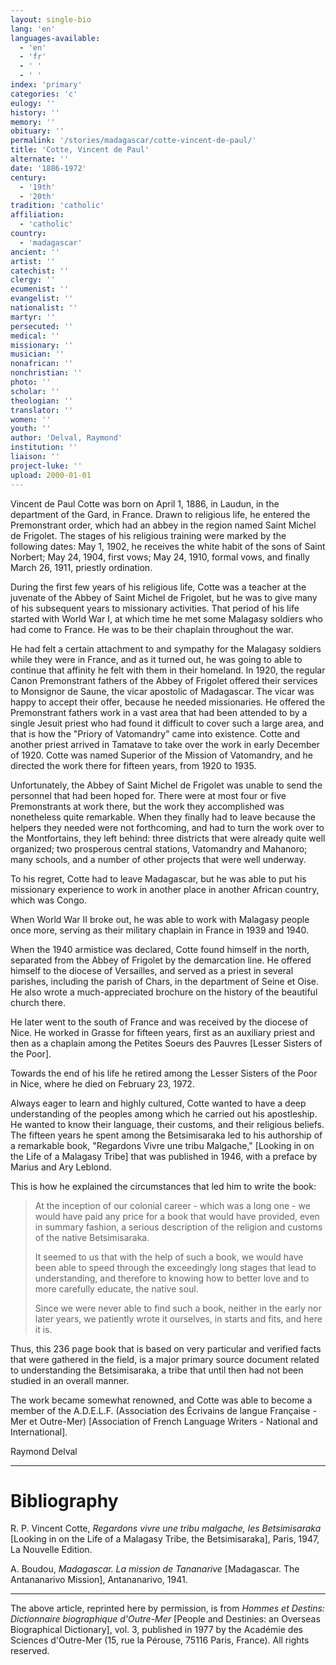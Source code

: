 ```yaml
---
layout: single-bio
lang: 'en'
languages-available:
  - 'en'
  - 'fr'
  - ' '
  - ' '
index: 'primary'
categories: 'c'
eulogy: ''
history: ''
memory: ''
obituary: ''
permalink: '/stories/madagascar/cotte-vincent-de-paul/'
title: 'Cotte, Vincent de Paul'
alternate: ''
date: '1886-1972'
century:
  - '19th'
  - '20th'
tradition: 'catholic'
affiliation:
  - 'catholic'
country:
  - 'madagascar'
ancient: ''
artist: ''
catechist: ''
clergy: ''
ecumenist: ''
evangelist: ''
nationalist: ''
martyr: ''
persecuted: ''
medical: ''
missionary: ''
musician: ''
nonafrican: ''
nonchristian: ''
photo: ''
scholar: ''
theologian: ''
translator: ''
women: ''
youth: ''
author: 'Delval, Raymond'
institution: ''
liaison: ''
project-luke: ''
upload: 2000-01-01
---
```



Vincent de Paul Cotte was born on April 1, 1886, in Laudun, in the department of the Gard, in France. Drawn to religious life, he entered the Premonstrant order, which had an abbey in the region named Saint Michel de Frigolet. The stages of his religious training were marked by the following dates: May 1, 1902, he receives the white habit of the sons of Saint Norbert; May 24, 1904, first vows; May 24, 1910, formal vows, and finally March 26, 1911, priestly ordination.

During the first few years of his religious life, Cotte was a teacher at the juvenate of the Abbey of Saint Michel de Frigolet, but he was to give many of his subsequent years to missionary activities. That period of his life started with World War I, at which time he met some Malagasy soldiers who had come to France. He was to be their chaplain throughout the war.

He had felt a certain attachment to and sympathy for the Malagasy soldiers while they were in France, and as it turned out, he was going to able to continue that affinity he felt with them in their homeland. In 1920, the regular Canon Premonstrant fathers of the Abbey of Frigolet offered their services to Monsignor de Saune, the vicar apostolic of Madagascar. The vicar was happy to accept their offer, because he needed missionaries. He offered the Premonstrant fathers work in a vast area that had been attended to by a single Jesuit priest who had found it difficult to cover such a large area, and that is how the "Priory of Vatomandry" came into existence. Cotte and another priest arrived in Tamatave to take over the work in early December of 1920. Cotte was named Superior of the Mission of Vatomandry, and he directed the work there for fifteen years, from 1920 to 1935.

Unfortunately, the Abbey of Saint Michel de Frigolet was unable to send the personnel that had been hoped for. There were at most four or five Premonstrants at work there, but the work they accomplished was nonetheless quite remarkable. When they finally had to leave because the helpers they needed were not forthcoming, and had to turn the work over to the Montfortains, they left behind: three districts that were already quite well organized; two prosperous central stations, Vatomandry and Mahanoro; many schools, and a number of other projects that were well underway.

To his regret, Cotte had to leave Madagascar, but he was able to put his missionary experience to work in another place in another African country, which was Congo.

When World War II broke out, he was able to work with Malagasy people once more, serving as their military chaplain in France in 1939 and 1940.

When the 1940 armistice was declared, Cotte found himself in the north, separated from the Abbey of Frigolet by the demarcation line. He offered himself to the diocese of Versailles, and served as a priest in several parishes, including the parish of Chars, in the department of Seine et Oise. He also wrote a much-appreciated brochure on the history of the beautiful church there.

He later went to the south of France and was received by the diocese of Nice. He worked in Grasse for fifteen years, first as an auxiliary priest and then as a chaplain among the Petites Soeurs des Pauvres [Lesser Sisters of the Poor].

Towards the end of his life he retired among the Lesser Sisters of the Poor in Nice, where he died on February 23, 1972.

Always eager to learn and highly cultured, Cotte wanted to have a deep understanding of the peoples among which he carried out his apostleship. He wanted to know their language, their customs, and their religious beliefs. The fifteen years he spent among the Betsimisaraka led to his authorship of a remarkable book, "Regardons Vivre une tribu Malgache," [Looking in on the Life of a Malagasy Tribe] that was published in 1946, with a preface by Marius and Ary Leblond.

This is how he explained the circumstances that led him to write the book:

> At the inception of our colonial career - which was a long one - we would have paid any price for a book that would have provided, even in summary fashion, a serious description of the religion and customs of the native Betsimisaraka.
> 
> It seemed to us that with the help of such a book, we would have been able to speed through the exceedingly long stages that lead to understanding, and therefore to knowing how to better love and to more carefully educate, the native soul.
> 
> Since we were never able to find such a book, neither in the early nor later years, we patiently wrote it ourselves, in starts and fits, and here it is.

Thus, this 236 page book that is based on very particular and verified facts that were gathered in the field, is a major primary source document related to understanding the Betsimisaraka, a tribe that until then had not been studied in an overall manner.

The work became somewhat renowned, and Cotte was able to become a member of the A.D.E.L.F. (Association des Écrivains de langue Française - Mer et Outre-Mer) [Association of French Language Writers - National and International].

Raymond Delval

---

# Bibliography

R. P. Vincent Cotte, *Regardons vivre une tribu malgache, les Betsimisaraka* [Looking in on the Life of a Malagasy Tribe, the Betsimisaraka], Paris, 1947, La Nouvelle Edition.

A. Boudou, *Madagascar. La mission de Tananarive* [Madagascar. The Antananarivo Mission], Antananarivo, 1941.

---

The above article, reprinted here by permission, is from *Hommes et Destins: Dictionnaire biographique d'Outre-Mer* [People and Destinies: an Overseas Biographical Dictionary], vol. 3, published in 1977 by the Académie des Sciences d'Outre-Mer (15, rue la Pérouse, 75116 Paris, France). All rights reserved.